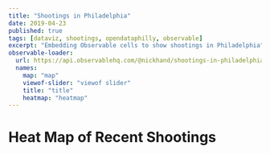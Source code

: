 ```yaml
---
title: "Shootings in Philadelphia"
date: 2019-04-23
published: true
tags: [dataviz, shootings, opendataphilly, observable]
excerpt: "Embedding Observable cells to show shootings in Philadelphia"
observable-loader:
  url: https://api.observablehq.com/@nickhand/shootings-in-philadelphia.js
  names:
    map: "map"
    viewof-slider: "viewof slider"
    title: "title"
    heatmap: "heatmap"
---
```


<div id="title"></div>
<div id="viewof-slider"></div>
<div class='fullwidth'>
  <div id="map"></div>
</div>

# Heat Map of Recent Shootings

<div class='fullwidth'>
  <div id="heatmap"></div>
</div>
